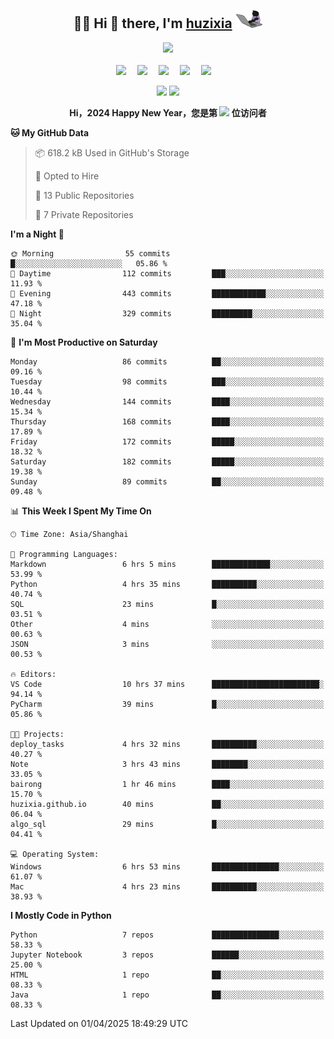 <div align="center">

## :woman_technologist: Hi 👋 there, I'm [huzixia](https://huzixia.github.io/) <img height="30" src="images/work.gif" />

  <!-- dynamic typing effect 动态打字效果 -->
  <div>
    <a href="https://huzixia.github.io/">
      <img src="https://readme-typing-svg.demolab.com?font=Fira+Code&pause=1000&width=435&lines=console.log(%22Hello%2C%20World%22);胡同学祝您心想事成!&center=true&size=27" />
    </a>
  </div>

  <div>&nbsp;</div>

  <!-- profile logo 个人资料徽标 -->
  <div>
    <a href="https://huzixia.github.io/"><img src="https://img.shields.io/badge/Website-博客-orange" /></a>&emsp;
    <a href="https://www.zhihu.com/people/hu-zi-xia-91"><img src="https://img.shields.io/badge/ZhiHu-知乎-blue" /></a>&emsp;
    <a href="https://twitter.com/zixia80631/"><img src="https://img.shields.io/badge/Twitter-推特-black" /></a>&emsp;
    <a href="https://github.com/HuZixia/Text2Video/assets/38995480/244e64be-3dc4-46bb-8aff-523d8a235a1e"><img src="https://img.shields.io/badge/WeChat-微信-07c160" /></a>&emsp;
    <a href="https://www.cnblogs.com/huzixia"><img src="https://img.shields.io/badge/CnBlog-博客园-yellow" /></a>&emsp;

  </div>

[//]: # (### Github Stats)

 <p>
   <img src="https://github-readme-stats.vercel.app/api?username=HuZixia&rank_icon=github&theme=react&border_color=61dafb&hide_border=true" />
   <img src="https://github-readme-stats.vercel.app/api/top-langs/?username=HuZixia&hide=c%23,powershell,Mathematica,Ruby,Objective-C,Objective-C%2b%2b,Cuda&title_color=61dafb&text_color=ffffff&icon_color=61dafb&bg_color=20232a&langs_count=8&layout=compact&border_color=61dafb&hide_border=true&size_weight=0.5&count_weight=0.5" />
 </p>

</div>

<div align="center"><b>Hi，2024 Happy New Year，您是第 <img src="https://profile-counter.glitch.me/HuZixia/count.svg"></img> 位访问者</b></div>


[//]: # (*   Github Stats)
[//]: # (![Top Langs]&#40;https://github-readme-stats.vercel.app/api/top-langs/?username=HuZixia\&layout=compact&#41;)
[//]: # (![HuZixia's GitHub stats]&#40;https://github-readme-stats.vercel.app/api?username=HuZixia\&rank_icon=github&theme=tokyonight&#41;)


<!--START_SECTION:waka-->
**🐱 My GitHub Data** 

> 📦 618.2 kB Used in GitHub's Storage 
 > 
> 💼 Opted to Hire
 > 
> 📜 13 Public Repositories 
 > 
> 🔑 7 Private Repositories 
 > 
**I'm a Night 🦉** 

```text
🌞 Morning                55 commits          █░░░░░░░░░░░░░░░░░░░░░░░░   05.86 % 
🌆 Daytime                112 commits         ███░░░░░░░░░░░░░░░░░░░░░░   11.93 % 
🌃 Evening                443 commits         ████████████░░░░░░░░░░░░░   47.18 % 
🌙 Night                  329 commits         █████████░░░░░░░░░░░░░░░░   35.04 % 
```
📅 **I'm Most Productive on Saturday** 

```text
Monday                   86 commits          ██░░░░░░░░░░░░░░░░░░░░░░░   09.16 % 
Tuesday                  98 commits          ███░░░░░░░░░░░░░░░░░░░░░░   10.44 % 
Wednesday                144 commits         ████░░░░░░░░░░░░░░░░░░░░░   15.34 % 
Thursday                 168 commits         ████░░░░░░░░░░░░░░░░░░░░░   17.89 % 
Friday                   172 commits         █████░░░░░░░░░░░░░░░░░░░░   18.32 % 
Saturday                 182 commits         █████░░░░░░░░░░░░░░░░░░░░   19.38 % 
Sunday                   89 commits          ██░░░░░░░░░░░░░░░░░░░░░░░   09.48 % 
```


📊 **This Week I Spent My Time On** 

```text
🕑︎ Time Zone: Asia/Shanghai

💬 Programming Languages: 
Markdown                 6 hrs 5 mins        █████████████░░░░░░░░░░░░   53.99 % 
Python                   4 hrs 35 mins       ██████████░░░░░░░░░░░░░░░   40.74 % 
SQL                      23 mins             █░░░░░░░░░░░░░░░░░░░░░░░░   03.51 % 
Other                    4 mins              ░░░░░░░░░░░░░░░░░░░░░░░░░   00.63 % 
JSON                     3 mins              ░░░░░░░░░░░░░░░░░░░░░░░░░   00.53 % 

🔥 Editors: 
VS Code                  10 hrs 37 mins      ████████████████████████░   94.14 % 
PyCharm                  39 mins             █░░░░░░░░░░░░░░░░░░░░░░░░   05.86 % 

🐱‍💻 Projects: 
deploy_tasks             4 hrs 32 mins       ██████████░░░░░░░░░░░░░░░   40.27 % 
Note                     3 hrs 43 mins       ████████░░░░░░░░░░░░░░░░░   33.05 % 
bairong                  1 hr 46 mins        ████░░░░░░░░░░░░░░░░░░░░░   15.70 % 
huzixia.github.io        40 mins             ██░░░░░░░░░░░░░░░░░░░░░░░   06.04 % 
algo_sql                 29 mins             █░░░░░░░░░░░░░░░░░░░░░░░░   04.41 % 

💻 Operating System: 
Windows                  6 hrs 53 mins       ███████████████░░░░░░░░░░   61.07 % 
Mac                      4 hrs 23 mins       ██████████░░░░░░░░░░░░░░░   38.93 % 
```

**I Mostly Code in Python** 

```text
Python                   7 repos             ███████████████░░░░░░░░░░   58.33 % 
Jupyter Notebook         3 repos             ██████░░░░░░░░░░░░░░░░░░░   25.00 % 
HTML                     1 repo              ██░░░░░░░░░░░░░░░░░░░░░░░   08.33 % 
Java                     1 repo              ██░░░░░░░░░░░░░░░░░░░░░░░   08.33 % 
```




 Last Updated on 01/04/2025 18:49:29 UTC
<!--END_SECTION:waka-->


<!--
**HuZixia/HuZixia** is a ✨ _special_ ✨ repository because its `README.md` (this file) appears on your GitHub profile.

Here are some ideas to get you started:

- 🔭 I’m currently working on ...
- 🌱 I’m currently learning ...
- 👯 I’m looking to collaborate on ...
- 🤔 I’m looking for help with ...
- 💬 Ask me about ...
- 📫 How to reach me: ...
- 😄 Pronouns: ...
- ⚡ Fun fact: ...
-->
